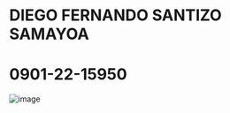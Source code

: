 # DIEGO FERNANDO SANTIZO SAMAYOA
# 0901-22-15950


![image](https://github.com/user-attachments/assets/12bb0b3c-f43a-4c99-bc88-c9c46ae1f6dd)
